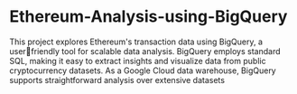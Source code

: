 # Ethereum-Analysis-using-BigQuery



This project explores Ethereum's transaction data using BigQuery, a userfriendly tool for scalable data analysis. BigQuery employs standard SQL, making it easy to extract insights and visualize data from public
cryptocurrency datasets. As a Google Cloud data warehouse, BigQuery supports straightforward analysis over extensive datasets
